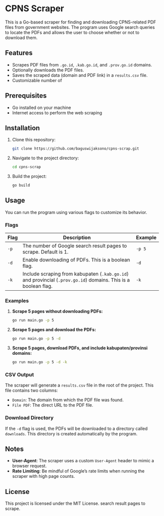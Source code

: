 
# CPNS Scraper

This is a Go-based scraper for finding and downloading CPNS-related PDF files from government websites. The program uses Google search queries to locate the PDFs and allows the user to choose whether or not to download them.

## Features

- Scrapes PDF files from `.go.id`, `.kab.go.id`, and `.prov.go.id` domains.
- Optionally downloads the PDF files.
- Saves the scraped data (domain and PDF link) in a `results.csv` file.
- Customizable number of

## Prerequisites

- Go installed on your machine
- Internet access to perform the web scraping

## Installation

1. Clone this repository:
   ```bash
   git clone https://github.com/baguswijaksono/cpns-scrap.git
   ```
2. Navigate to the project directory:
   ```bash
   cd cpns-scrap
   ```
3. Build the project:
   ```bash
   go build
   ```

## Usage

You can run the program using various flags to customize its behavior.

### Flags

| Flag      | Description                                   | Example          |
| --------- | --------------------------------------------- | ---------------- |
| `-p`      | The number of Google search result pages to scrape. Default is 1. | `-p 5`           |
| `-d`      | Enable downloading of PDFs. This is a boolean flag. | `-d`             |
| `-k`      | Include scraping from kabupaten (`.kab.go.id`) and provincial (`.prov.go.id`) domains. This is a boolean flag. | `-k`             |

### Examples

1. **Scrape 5 pages without downloading PDFs:**
   ```bash
   go run main.go -p 5
   ```

2. **Scrape 5 pages and download the PDFs:**
   ```bash
   go run main.go -p 5 -d
   ```

3. **Scrape 5 pages, download PDFs, and include kabupaten/provinsi domains:**
   ```bash
   go run main.go -p 5 -d -k
   ```

### CSV Output

The scraper will generate a `results.csv` file in the root of the project. This file contains two columns:
- `Domain`: The domain from which the PDF file was found.
- `File PDF`: The direct URL to the PDF file.

### Download Directory

If the `-d` flag is used, the PDFs will be downloaded to a directory called `downloads`. This directory is created automatically by the program.

## Notes

- **User-Agent**: The scraper uses a custom `User-Agent` header to mimic a browser request.
- **Rate Limiting**: Be mindful of Google’s rate limits when running the scraper with high page counts.

## License

This project is licensed under the MIT License. search result pages to scrape.
 
